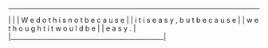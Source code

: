 #
_________________________________________________
|                                                |
|  W e   d o   t h i s   n o t   b e c a u s e   |
|  i t   i s   e a s y ,   b u t   b e c a u s e |
|  w e   t h o u g h t   i t   w o u l d   b e   |
|                  e a s y .                     |
|________________________________________________|

